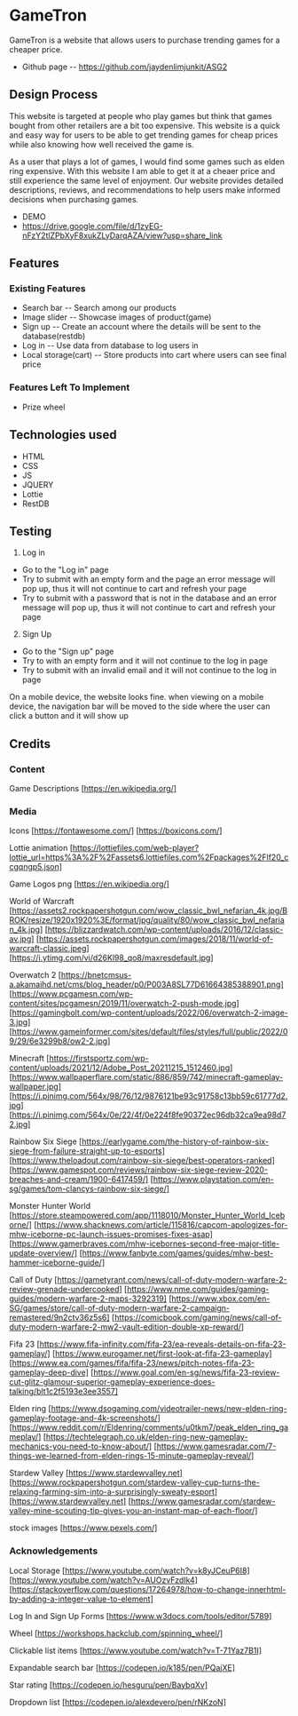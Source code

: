 # GameTron
GameTron is a website that allows users to purchase trending games for a cheaper price.

- Github page
-- https://github.com/jaydenlimjunkit/ASG2

## Design Process
This website is targeted at people who play games but think that games bought from other retailers are a bit too expensive.
This website is a quick and easy way for users to be able to get trending games for cheap prices while also knowing how well received the game is.


As a user that plays a lot of games, I would find some games such as elden ring expensive. With this website I am able to get it at a cheaer price and still experience the same level of enjoyment. Our website provides detailed descriptions, reviews, and recommendations to help users make informed decisions when purchasing games.

- DEMO
- https://drive.google.com/file/d/1zyEG-nFzY2tlZPbXyF8xukZLyDarqAZA/view?usp=share_link


## Features

### Existing Features
- Search bar
-- Search among our products  
- Image slider
-- Showcase images of product(game)
- Sign up
-- Create an account where the details will be sent to the database(restdb)
- Log in
-- Use data from database to log users in
- Local storage(cart)
-- Store products into cart where users can see final price

### Features Left To Implement

- Prize wheel

## Technologies used
- HTML
- CSS
- JS
- JQUERY
- Lottie
- RestDB

## Testing 
1. Log in
 - Go to the "Log in" page
 - Try to submit with an empty form and the page an error message will pop up, thus it will not continue to cart and refresh your page
 - Try to submit with a password that is not in the database and an error message will pop up, thus it will not continue to cart and refresh your page

2. Sign Up
 - Go to the "Sign up" page
 - Try to with an empty form and it will not continue to the log in page
 - Try to submit with an invalid email and it will not continue to the log in page

On a mobile device, the website looks fine. when viewing on a mobile device, the navigation bar will be moved to the side where the user can click a button and it will show up


## Credits

### Content
Game Descriptions
[https://en.wikipedia.org/]



### Media
Icons
[https://fontawesome.com/]
[https://boxicons.com/]

Lottie animation
[https://lottiefiles.com/web-player?lottie_url=https%3A%2F%2Fassets6.lottiefiles.com%2Fpackages%2Flf20_ccgqngp5.json]

Game Logos png
[https://en.wikipedia.org/]

World of Warcraft
[https://assets2.rockpapershotgun.com/wow_classic_bwl_nefarian_4k.jpg/BROK/resize/1920x1920%3E/format/jpg/quality/80/wow_classic_bwl_nefarian_4k.jpg]
[https://blizzardwatch.com/wp-content/uploads/2016/12/classic-av.jpg]
[https://assets.rockpapershotgun.com/images/2018/11/world-of-warcraft-classic.jpeg]
[https://i.ytimg.com/vi/d26Kl98_qo8/maxresdefault.jpg]

Overwatch 2
[https://bnetcmsus-a.akamaihd.net/cms/blog_header/p0/P003A8SL77D61664385388901.png]
[https://www.pcgamesn.com/wp-content/sites/pcgamesn/2019/11/overwatch-2-push-mode.jpg]
[https://gamingbolt.com/wp-content/uploads/2022/06/overwatch-2-image-3.jpg]
[https://www.gameinformer.com/sites/default/files/styles/full/public/2022/09/29/6e3299b8/ow2-2.jpg]

Minecraft
[https://firstsportz.com/wp-content/uploads/2021/12/Adobe_Post_20211215_1512460.jpg]
[https://www.wallpaperflare.com/static/886/859/742/minecraft-gameplay-wallpaper.jpg]
[https://i.pinimg.com/564x/98/76/12/9876121be93c91758c13bb59c61777d2.jpg]
[https://i.pinimg.com/564x/0e/22/4f/0e224f8fe90372ec96db32ca9ea98d72.jpg]

Rainbow Six Siege
[https://earlygame.com/the-history-of-rainbow-six-siege-from-failure-straight-up-to-esports]
[https://www.theloadout.com/rainbow-six-siege/best-operators-ranked]
[https://www.gamespot.com/reviews/rainbow-six-siege-review-2020-breaches-and-cream/1900-6417459/]
[https://www.playstation.com/en-sg/games/tom-clancys-rainbow-six-siege/]

Monster Hunter World
[https://store.steampowered.com/app/1118010/Monster_Hunter_World_Iceborne/]
[https://www.shacknews.com/article/115816/capcom-apologizes-for-mhw-iceborne-pc-launch-issues-promises-fixes-asap]
[https://www.gamerbraves.com/mhw-icebornes-second-free-major-title-update-overview/]
[https://www.fanbyte.com/games/guides/mhw-best-hammer-iceborne-guide/]

Call of Duty
[https://gametyrant.com/news/call-of-duty-modern-warfare-2-review-grenade-undercooked]
[https://www.nme.com/guides/gaming-guides/modern-warfare-2-maps-3292319]
[https://www.xbox.com/en-SG/games/store/call-of-duty-modern-warfare-2-campaign-remastered/9n2ctv36z5s6]
[https://comicbook.com/gaming/news/call-of-duty-modern-warfare-2-mw2-vault-edition-double-xp-reward/]

Fifa 23
[https://www.fifa-infinity.com/fifa-23/ea-reveals-details-on-fifa-23-gameplay/]
[https://www.eurogamer.net/first-look-at-fifa-23-gameplay]
[https://www.ea.com/games/fifa/fifa-23/news/pitch-notes-fifa-23-gameplay-deep-dive]
[https://www.goal.com/en-sg/news/fifa-23-review-cut-glitz-glamour-superior-gameplay-experience-does-talking/blt1c2f5193e3ee3557]

Elden ring
[https://www.dsogaming.com/videotrailer-news/new-elden-ring-gameplay-footage-and-4k-screenshots/]
[https://www.reddit.com/r/Eldenring/comments/u0tkm7/peak_elden_ring_gameplay/]
[https://techtelegraph.co.uk/elden-ring-new-gameplay-mechanics-you-need-to-know-about/]
[https://www.gamesradar.com/7-things-we-learned-from-elden-rings-15-minute-gameplay-reveal/]

Stardew Valley
[https://www.stardewvalley.net]
[https://www.rockpapershotgun.com/stardew-valley-cup-turns-the-relaxing-farming-sim-into-a-surprisingly-sweaty-esport]
[https://www.stardewvalley.net]
[https://www.gamesradar.com/stardew-valley-mine-scouting-tip-gives-you-an-instant-map-of-each-floor/]

stock images
[https://www.pexels.com/]

### Acknowledgements
Local Storage
[https://www.youtube.com/watch?v=k8yJCeuP6I8]
[https://www.youtube.com/watch?v=AUOzvFzdIk4]
[https://stackoverflow.com/questions/17264978/how-to-change-innerhtml-by-adding-a-integer-value-to-element]

Log In and Sign Up Forms
[https://www.w3docs.com/tools/editor/5789]

Wheel
[https://workshops.hackclub.com/spinning_wheel/]

Clickable list items
[https://www.youtube.com/watch?v=T-71Yaz7B1I]

Expandable search bar
[https://codepen.io/k185/pen/PQajXE]

Star rating
[https://codepen.io/hesguru/pen/BaybqXv]

Dropdown list
[https://codepen.io/alexdevero/pen/rNKzoN]